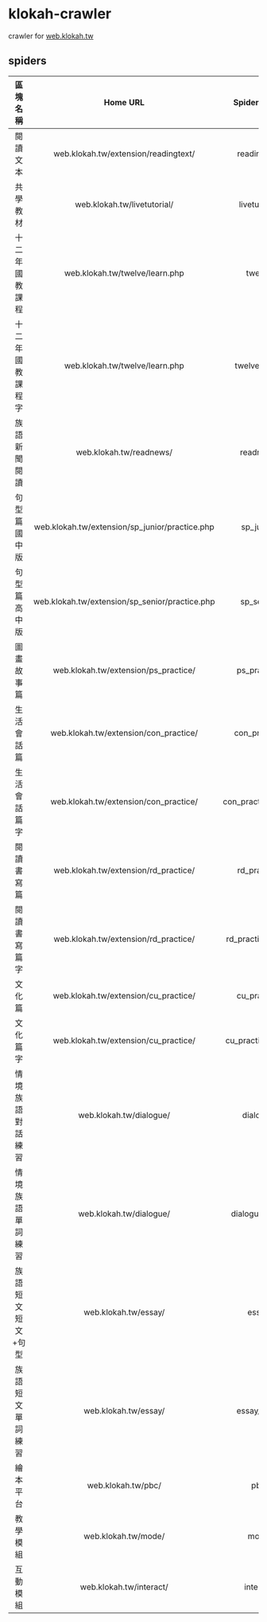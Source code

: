 # klokah-crawler
crawler for [web.klokah.tw](https://web.klokah.tw) 
## spiders
| 區塊名稱 | Home URL | Spider Name |
|  :---:  | :---: |   :---:   |
| 閱讀文本 | web.klokah.tw/extension/readingtext/ | readingtext |
| 共學教材 | web.klokah.tw/livetutorial/ | livetutorial |
| 十二年國教課程 | web.klokah.tw/twelve/learn.php | twelve |
| 十二年國教課程 字 | web.klokah.tw/twelve/learn.php | twelve_word |
| 族語新聞閱讀 | web.klokah.tw/readnews/ | readnews |
| 句型篇國中版 | web.klokah.tw/extension/sp_junior/practice.php | sp_junior |
| 句型篇高中版 | web.klokah.tw/extension/sp_senior/practice.php | sp_senior |
| 圖畫故事篇 | web.klokah.tw/extension/ps_practice/ | ps_practice|
| 生活會話篇 | web.klokah.tw/extension/con_practice/ | con_practice |
| 生活會話篇 字 | web.klokah.tw/extension/con_practice/ | con_practice_word |
| 閱讀書寫篇 | web.klokah.tw/extension/rd_practice/ | rd_practice |
| 閱讀書寫篇 字 | web.klokah.tw/extension/rd_practice/ | rd_practice_word |
| 文化篇 | web.klokah.tw/extension/cu_practice/ | cu_practice |
| 文化篇 字 | web.klokah.tw/extension/cu_practice/ | cu_practice_word |
| 情境族語 對話練習 | web.klokah.tw/dialogue/ | dialogue |
| 情境族語 單詞練習 | web.klokah.tw/dialogue/ | dialogue_word |
| 族語短文 短文+句型 | web.klokah.tw/essay/ | essay |
| 族語短文 單詞練習 | web.klokah.tw/essay/ | essay_word |
| 繪本平台 | web.klokah.tw/pbc/ | pbc |
| 教學模組 | web.klokah.tw/mode/ | mode |
| 互動模組 | web.klokah.tw/interact/ | interact |